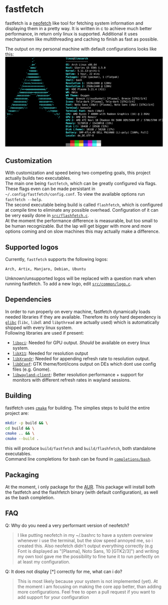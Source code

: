 # fastfetch

fastfetch is a [neofetch](https://github.com/dylanaraps/neofetch) like tool for fetching system information and displaying them in a pretty way. It is written in c to achieve much better performance, in return only linux is supported. Additional it uses mechanismen like multithreading and caching to finish as fast as possible.  
  
The output on my personal machine with default configurations looks like this:  
![example output](screenshots/example.png)

## Customization

With customization and speed being two competing goals, this project actually builds two executables.  
The main one being `fastfetch`, which can be greatly configured via flags. These flags even can be made persistant in `~/.config/fastfetch/config.conf`. To view the available options run `fastfetch --help`.  
The second executable being build is called `flashfetch`, which is configured at compile time to eliminate any possible overhead. Configuration of it can be very easily done in [`src/flashfetch.c`](src/flashfetch.c).  
At the moment the performance difference is measurable, but too small to be human recognizable. But the lap will get bigger with more and more options coming and on slow machines this may actually make a difference.

## Supported logos

Currently, `fastfetch` supports the following logos:
```
Arch, Artix, Manjaro, Debian, Ubuntu
```
Unknown/unsupported logos will be replaced with a question mark when running fastfetch. To add a new logo, edit [`src/common/logo.c`](src/common/logo.c).

## Dependencies

In order to run properly on every machine, fastfetch dynamically loads needed libraries if they are available. Therefore its only hard dependency is [`glibc`](https://www.gnu.org/software/libc/) (`libc`, `libdl` and `libpthread` are actually used) which is automatically shipped with every linux system.  
Following libraries are used if present:
* [`libpci`](https://github.com/pciutils/pciutils): Needed for GPU output. _Should_ be available on every linux system.
* [`libX11`](https://gitlab.freedesktop.org/xorg/lib/libx11): Needed for resolution output
* [`libXrandr`](https://gitlab.freedesktop.org/xorg/lib/libxrandr): Needed for appending refresh rate to resolution output.
* [`libDConf`](https://developer.gnome.org/dconf/unstable/DConfClient.html): GTK theme/font/icons output on DEs which dont use config files (e.g. Gnome).
* [`libwayland-client`](https://wayland.freedesktop.org/): Better resolution performance + support for monitors with different refresh rates in wayland sessions.  

## Building

fastfetch uses [`cmake`](https://cmake.org/) for building. The simplies steps to build the entire project are:  
```bash
mkdir -p build && \
cd build && \
cmake .. && \
cmake --build .
```
  
this will produce `build/fastfetch` and `build/flashfetch`, both standalone executables.  
Command line completions for bash can be found in [`completions/bash`](completions/bash).  

## Packaging

At the moment, i only package for the [AUR](https://aur.archlinux.org/packages/fastfetch-git/). This package will install both the fastfetch and the flashfetch binary (with default configuration), as well as the bash completion.

## FAQ

Q: Why do you need a very performant version of neofetch?
> I like putting neofetch in my ~/.bashrc to have a system overwiew whenever i use the terminal, but the slow speed annoyed me, so i created this. Also neofetch didn't output everything correctly (e.g Font is displayed as "[Plasma], Noto Sans, 10 [GTK2/3]") and writing my own tool gave me the possibility to fine tune it to run perfectly on at least my configuration.

Q: It does not display [*] correctly for me, what can i do?
> This is most likely because your system is not implemented (yet). At the moment i am focusing on making the core app better, than adding more configurations. Feel free to open a pull request if you want to add support for your configuration
